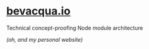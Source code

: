 # [**bevacqua.io**](https://bevacqua.io)

Technical concept-proofing Node module architecture

_(oh, and my personal website)_
